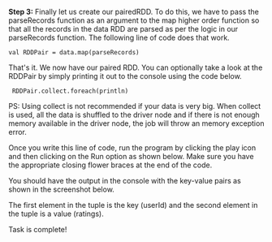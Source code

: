 **Step 3:** Finally let us create our pairedRDD. To do this, we have to pass the parseRecords function as an argument to the map higher order function so that all the records in the data RDD are parsed as per the logic in our parseRecords function. The following line of code does that work.

```
val RDDPair = data.map(parseRecords)
```

That's it. We now have our paired RDD. You can optionally take a look at the RDDPair by simply printing it out to the console using the code below.

```
 RDDPair.collect.foreach(println)
```

PS: Using collect is not recommended if your data is very big. When collect is used, all the data is shuffled to the driver node and if there is not enough memory available in the driver node, the job will throw an memory exception error.

Once you write this line of code, run the program by clicking the play icon and then clicking on the Run option as shown below. Make sure you have the appropriate closing flower braces at the end of the code.

You should have the output in the console with the key-value pairs as shown in the screenshot below.

The first element in the tuple is the key (userId) and the second element in the tuple is a value (ratings).

Task is complete!

